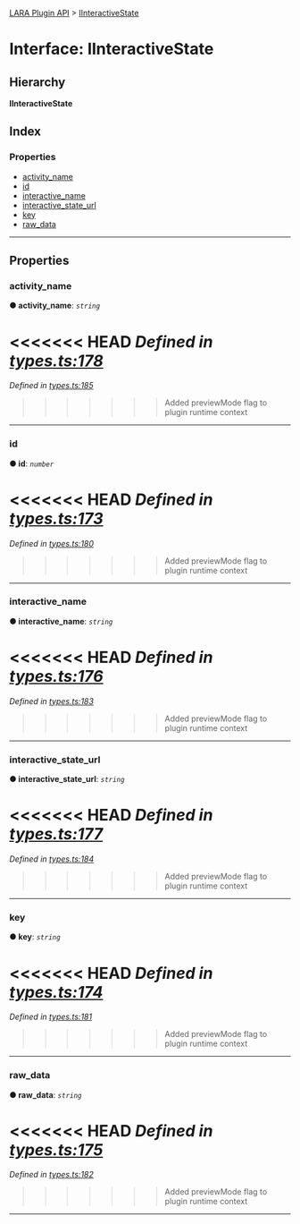 [LARA Plugin API](../README.md) > [IInteractiveState](../interfaces/iinteractivestate.md)

# Interface: IInteractiveState

## Hierarchy

**IInteractiveState**

## Index

### Properties

* [activity_name](iinteractivestate.md#activity_name)
* [id](iinteractivestate.md#id)
* [interactive_name](iinteractivestate.md#interactive_name)
* [interactive_state_url](iinteractivestate.md#interactive_state_url)
* [key](iinteractivestate.md#key)
* [raw_data](iinteractivestate.md#raw_data)

---

## Properties

<a id="activity_name"></a>

###  activity_name

**● activity_name**: *`string`*

<<<<<<< HEAD
*Defined in [types.ts:178](../../../lara-typescript/src/plugin-api/types.ts#L178)*
=======
*Defined in [types.ts:185](../../../lara-typescript/src/plugin-api/types.ts#L185)*
>>>>>>> Added previewMode flag to plugin runtime context

___
<a id="id"></a>

###  id

**● id**: *`number`*

<<<<<<< HEAD
*Defined in [types.ts:173](../../../lara-typescript/src/plugin-api/types.ts#L173)*
=======
*Defined in [types.ts:180](../../../lara-typescript/src/plugin-api/types.ts#L180)*
>>>>>>> Added previewMode flag to plugin runtime context

___
<a id="interactive_name"></a>

###  interactive_name

**● interactive_name**: *`string`*

<<<<<<< HEAD
*Defined in [types.ts:176](../../../lara-typescript/src/plugin-api/types.ts#L176)*
=======
*Defined in [types.ts:183](../../../lara-typescript/src/plugin-api/types.ts#L183)*
>>>>>>> Added previewMode flag to plugin runtime context

___
<a id="interactive_state_url"></a>

###  interactive_state_url

**● interactive_state_url**: *`string`*

<<<<<<< HEAD
*Defined in [types.ts:177](../../../lara-typescript/src/plugin-api/types.ts#L177)*
=======
*Defined in [types.ts:184](../../../lara-typescript/src/plugin-api/types.ts#L184)*
>>>>>>> Added previewMode flag to plugin runtime context

___
<a id="key"></a>

###  key

**● key**: *`string`*

<<<<<<< HEAD
*Defined in [types.ts:174](../../../lara-typescript/src/plugin-api/types.ts#L174)*
=======
*Defined in [types.ts:181](../../../lara-typescript/src/plugin-api/types.ts#L181)*
>>>>>>> Added previewMode flag to plugin runtime context

___
<a id="raw_data"></a>

###  raw_data

**● raw_data**: *`string`*

<<<<<<< HEAD
*Defined in [types.ts:175](../../../lara-typescript/src/plugin-api/types.ts#L175)*
=======
*Defined in [types.ts:182](../../../lara-typescript/src/plugin-api/types.ts#L182)*
>>>>>>> Added previewMode flag to plugin runtime context

___

